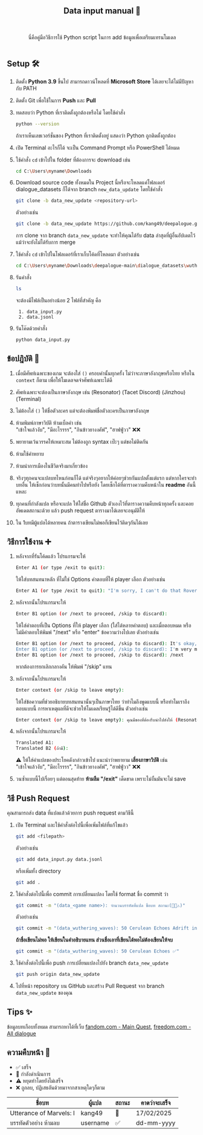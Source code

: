 <br/>
<p align="center">
  <h2 align="center">Data input manual 📒</h2>

<br>
      <p align="center">
    นี่คือคู่มือวิธีการใช้ Python script ในการ add ข้อมูลเพื่อเตรียมเทรนโมเดล
    <br/>
    <br/>
  </p>
</p>

## Setup 🛠️

1. ติดตั้ง **Python 3.9** ขึ้นไป สามารถดาวน์โหลดที่ **Microsoft Store** ได้เลยจะได้ไม่มีปัญหากับ PATH
2. ติดตั้ง Git เพื่อใช้ในการ **Push** และ **Pull**
3. ทดสอบว่า Python ที่เราติดตั้งถูกต้องหรือไม่ โดยใช้คำสั่ง
    ```bash
    python --version
    ```
    ถ้าเราเห็นเลขเวอร์ชั่นของ Python ที่เราติดตั้งอยู่ แสดงว่า Python ถูกติดตั้งถูกต้อง

4. เปิด Terminal อะไรก็ได้ จะเป็น Command Prompt หรือ PowerShell ได้หมด
5. ใช้คำสั่ง `cd` เข้าไปใน folder ที่ต้องการจะ download เช่น

    ```bash
    cd C:\Users\myname\Downloads
    ```

6. Download source code ทั้งหมดใน Project นี้หรือจะโหลดแค่โฟลเดอร์ dialogue_datasets ก็ได้จาก branch `new_data_update` โดยใช้คำสั่ง
    ```bash
    git clone -b data_new_update <repository-url>
    ```
    ตัวอย่างเช่น
    ```bash
    git clone -b data_new_update https://github.com/kang49/deepalogue.git
    ```
    การ clone จาก branch `data_new_update` จะทำให้คุณได้รับ data ล่าสุดที่ผู้อื่นอัปเดตไว้ แม้ว่าจะยังไม่ได้รับการ merge

7. ใช้คำสั่ง `cd` เข้าไปในโฟลเดอร์ที่เราเก็บโค้ดที่โหลดมา ตัวอย่างเช่น
    ```bash
    cd C:\Users\myname\Downloads\deepalogue-main\dialogue_datasets\wuthering_waves
    ```
8. รันคำสั่ง
    ```bash
    ls
    ```
    
    จะต้องมีไฟล์เป็นอย่างน้อย 2 ไฟล์ที่สำคัญ คือ

        1. data_input.py
        2. data.jsonl


8. รันโค๊ดด้วยคำสั่ง
    ```bash
    python data_input.py
    ```

## ข้อปฎิบัติ 👮

1. เมื่อมีศัพท์เฉพาะของเกม จะต้องใส่ `()` ครอบคำนั้นทุกครั้ง ไม่ว่าจะภาษาอังกฤษหรือไทย หรือใน `context` ก็ตาม เพื่อให้โมเดลจดจำศัพท์เฉพาะได้ดี
2. ศัพท์เฉพาะจะต้องเป็นภาษาอังกฤษ เช่น (Resonator) (Tacet Discord) (Jinzhou) (Terminal)
3. ไม่ต้องใส่ `()` ให้ชื่อตัวละคร แต่จะต้องพิมพ์ชื่อตัวละครเป็นภาษาอังกฤษ
4. ห้ามพิมพ์ภาษาวิบัติ ห้ามเบิ้ลคำ เช่น
    <br>
    "เข้าใจแล้วงับ", "มีอะไรรรร", "กินข้าวยางงคัฟ", "ฮาฟฟู่วว" ❌❌

5. พยายามเว้นวรรคให้เหมาะสม ไม่ต้องถูก syntax เป๊ะๆ แต่ขอไม่ติดกัน
6. ห้ามใช้คำหยาบ
7. ห้ามนำการเมืองในชีวิตจริงมาเกี่ยวข้อง
8. จริงๆทุกคนจะแปลบทไหนก่อนก็ได้ แต่จริงๆอยากให้ค่อยๆช่วยกันแปลตั้งแต่แรก แต่หากใครจะทำบทอื่น ให้เช็กก่อนว่าบทนั้นมีคนทำไปหรือยัง โดยเช็กได้ที่ตารางความคืบหน้าใน **readme** อันนี้แหละ
9. ทุกคนที่กำลังแปล หรือจะแปล ให้ใส่ชื่อ Github ตัวเองไว้ที่ตารางความคืบหน้าทุกครั้ง และคอยอัพเดตสถานะด้วย แล้ว push request ตารางมาได้เลยจะอนุมัติให้
10. ใน 1บทมีผู้แปลได้หลายคน ถ้าตารางเขียนไม่พอก็เขียนไว้ติดๆกันได้เลย

## วิธีการใช้งาน ➕

1. หลังจากที่รันโค้ดแล้ว โปรแกรมจะให้

    ```bash
    Enter A1 (or type /exit to quit):
    ```

    ให้ใส่บทสนทนาหลัก ที่ไม่ใช่ Options คำตอบที่ให้ player เลือก ตัวอย่างเช่น

    ```bash
    Enter A1 (or type /exit to quit): "I'm sorry, I can't do that Rover."
    ```

2. หลังจากนั้นโปรแกรมจะให้

    ```bash
    Enter B1 option (or /next to proceed, /skip to discard):
    ```

    ให้ใส่คำตอบที่เป็น Options ที่ให้ player เลือก (ใส่ได้หลายคำตอบ) และเมื่อตอบหมด หรือไม่มีคำตอบให้พิมพ์ "/next" หรือ "enter" ข้อความว่างไปเลย ตัวอย่างเช่น

    ```bash
    Enter B1 option (or /next to proceed, /skip to discard): It's okay, I understand.
    Enter B1 option (or /next to proceed, /skip to discard): I'm very mad at you Yangyang.
    Enter B1 option (or /next to proceed, /skip to discard): /next
    ```

    หากต้องการยกเลิกกลางคัน ให้พิมพ์ "/skip" แทน

3. หลังจากนั้นโปรแกรมจะให้

    ```bash
    Enter context (or /skip to leave empty):
    ```

    ให้ใส่ข้อความที่ช่วยอธิบายบทสนทนานั้นๆเป็นภาษาไทย ว่าทำไมถึงพูดแบบนี้ หรือทำไมเราถึงตอบแบบนี้ การหาเหตุผลที่ดีจะช่วยให้โมเดลเรียนรู้ได้ดีขึ้น ตัวอย่างเช่น

    ```bash
    Enter context (or /skip to leave empty): คุณมีของที่ต้องรีบนำไปส่งให้ (Resonator) คนอื่นๆให้ไวที่สุด แต่คุณติดภารกิจกระทันหัน คุณจึงขอให้เพื่อนของคุณนำไปส่งแทน แต่เพื่อนคุณกลับปฏิเสธ คุณจะตอบว่าอย่างไรระหว่าง "ไม่เป็นไร ฉันเข้าใจ" หรือ "ฉันโกรธคุณมาก!"

4. หลังจากนั้นโปรแกรมจะให้

    ```bash
    Translated A1:
    Translated B2 (ถ้ามี):
    ```

    ⚠️ ให้ใส่คำแปลของประโยคดังกล่าวเข้าไป แนะนำว่าพยายาม **เลี่ยงภาษาวิบัติ** เช่น
    <br>
    "เข้าใจแล้วงับ", "มีอะไรรรร", "กินข้าวยางงคัฟ", "ฮาฟฟู่วว" ❌❌

5. วนซ้ำแบบนี้ไปเรื่อยๆ แต่ตอนสุดท้าย **ห้ามลืม "/exit"** เด็ดขาด เพราะไม่งั้นมันจะไม่ save

## วิธี Push Request

คุณสามารถส่ง data ที่แปลแล้วด้วยการ push request ตามวิธีนี้

1. เปิด Terminal และใช้คำสั่งต่อไปนี้เพื่อเพิ่มไฟล์ที่แก้ไขแล้ว
    ```bash
    git add <filepath>
    ```
    ตัวอย่างเช่น
    ```bash
    git add data_input.py data.jsonl
    ```
    หรือเพิ่มทั้ง directory
    ```bash
    git add .
    ```

2. ใช้คำสั่งต่อไปนี้เพื่อ commit การเปลี่ยนแปลง โดยใช้ format ชื่อ commit ว่า
    ```bash
    git commit -m "(data_<game name>): จำนวนบรรทัดที่แปล ชื่อบท สถานะ(🚧✅⚠️)"
    ```
    ตัวอย่างเช่น
    ```bash
    git commit -m "(data_wuthering_waves): 50 Cerulean Echoes Adrift in the Winds: Epilogue ✅"
    ```
    **ถ้าชื่อเขียนไม่พอ ให้เขียนในคำอธิบายแทน ส่วนชื่อเอาที่เขียนได้พอไม่ต้องเขียนให้จบ**
    ```bash
    git commit -m "(data_wuthering_waves): 50 Cerulean Echoes ✅"

3. ใช้คำสั่งต่อไปนี้เพื่อ push การเปลี่ยนแปลงไปยัง branch `data_new_update`
    ```bash
    git push origin data_new_update
    ```

4. ไปที่หน้า repository บน GitHub และสร้าง Pull Request จาก branch `data_new_update` ของคุณ

## Tips ✨

ข้อมูลบทเกือบทั้งหมด สามารถหาได้ที่เว็บ [fandom.com - Main Quest](https://wutheringwaves.fandom.com/wiki/Main_Quests), [freedom.com - All dialogue](https://wutheringwaves.fandom.com/wiki/Category:Dialogue)

## ความคืบหน้า 🚧

- ✅ เสร็จ
- 🚧 กำลังดำเนินการ
- ⚠️ หยุดทำโดยยังไม่เสร็จ
- ❌ ถูกลบ, ปฏิเสธอันด้วยมาจากสาเหตุใดๆก็ตาม

| ชื่อบท | ผู้แปล | สถานะ | คาดว่าจะเสร็จ |
|-|-|-|-|
| Utterance of Marvels: I | kang49 | 🚧 | 17/02/2025|
| บรรทัดตัวอย่าง ห้ามลบ | username | ✅ | dd-mm-yyyy |
